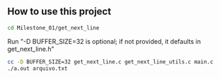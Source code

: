 ## How to use this project

```bash
cd Milestone_01/get_next_line
```


Run
  "-D BUFFER_SIZE=32 is optional; if not provided, it defaults in get_next_line.h"
```bash
cc -D BUFFER_SIZE=32 get_next_line.c get_next_line_utils.c main.c
./a.out arquivo.txt
```
